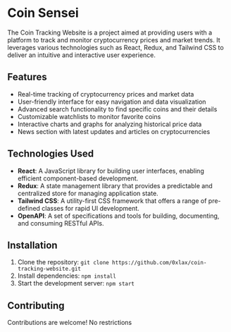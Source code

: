 # Coin Sensei

The Coin Tracking Website is a project aimed at providing users with a platform to track and monitor cryptocurrency prices and market trends. It leverages various technologies such as React, Redux, and Tailwind CSS to deliver an intuitive and interactive user experience.

## Features

- Real-time tracking of cryptocurrency prices and market data
- User-friendly interface for easy navigation and data visualization
- Advanced search functionality to find specific coins and their details
- Customizable watchlists to monitor favorite coins
- Interactive charts and graphs for analyzing historical price data
- News section with latest updates and articles on cryptocurrencies


## Technologies Used

- **React**: A JavaScript library for building user interfaces, enabling efficient component-based development.
- **Redux**: A state management library that provides a predictable and centralized store for managing application state.
- **Tailwind CSS**: A utility-first CSS framework that offers a range of pre-defined classes for rapid UI development.
- **OpenAPI**: A set of specifications and tools for building, documenting, and consuming RESTful APIs.

## Installation

1. Clone the repository: `git clone https://github.com/0xlax/coin-tracking-website.git`
2. Install dependencies: `npm install`
3. Start the development server: `npm start`

## Contributing

Contributions are welcome! No restrictions


